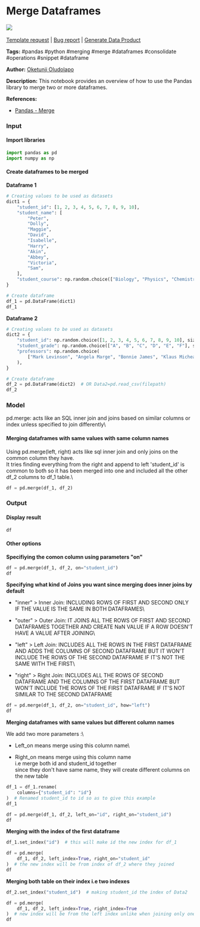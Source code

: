 # Merge Dataframes

[![](https://naasai-public.s3.eu-west-3.amazonaws.com/Open\_in\_Naas\_Lab.svg)](https://app.naas.ai/user-redirect/naas/downloader?url=https://raw.githubusercontent.com/jupyter-naas/awesome-notebooks/master/Pandas/Pandas\_Merge\_Dataframes.ipynb)\
\
[Template request](https://github.com/jupyter-naas/awesome-notebooks/issues/new?assignees=\&labels=\&template=template-request.md\&title=Tool+-+Action+of+the+notebook+) | [Bug report](https://github.com/jupyter-naas/awesome-notebooks/issues/new?assignees=\&labels=bug\&template=bug\_report.md\&title=Pandas+-+Merge+Dataframes:+Error+short+description) | [Generate Data Product](https://app.naas.ai/user-redirect/naas/downloader?url=https://raw.githubusercontent.com/jupyter-naas/awesome-notebooks/master/Naas/Naas\_Start\_data\_product.ipynb)

**Tags:** #pandas #python #merging #merge #dataframes #consolidate #operations #snippet #dataframe

**Author:** [Oketunji Oludolapo](https://www.linkedin.com/in/oludolapo-oketunji/)

**Description:** This notebook provides an overview of how to use the Pandas library to merge two or more dataframes.

**References:**

* [Pandas - Merge](https://pandas.pydata.org/docs/reference/api/pandas.DataFrame.merge.html)

### Input

#### Import libraries

```python
import pandas as pd
import numpy as np
```

#### Create dataframes to be merged

**Dataframe 1**

```python
# Creating values to be used as datasets
dict1 = {
    "student_id": [1, 2, 3, 4, 5, 6, 7, 8, 9, 10],
    "student_name": [
        "Peter",
        "Dolly",
        "Maggie",
        "David",
        "Isabelle",
        "Harry",
        "Akin",
        "Abbey",
        "Victoria",
        "Sam",
    ],
    "student_course": np.random.choice(["Biology", "Physics", "Chemistry"], size=10),
}
```

```python
# Create dataframe
df_1 = pd.DataFrame(dict1)
df_1
```

**Dataframe 2**

```python
# Creating values to be used as datasets
dict2 = {
    "student_id": np.random.choice([1, 2, 3, 4, 5, 6, 7, 8, 9, 10], size=100),
    "student_grade": np.random.choice(["A", "B", "C", "D", "E", "F"], size=100),
    "professors": np.random.choice(
        ["Mark Levinson", "Angela Marge", "Bonnie James", "Klaus Michealson"], size=100
    ),
}
```

```python
# Create dataframe
df_2 = pd.DataFrame(dict2)  # OR Data2=pd.read_csv(filepath)
df_2
```

### Model

pd.merge: acts like an SQL inner join and joins based on similar columns or index unless specified to join differently\


#### Merging dataframes with same values with same column names

Using pd.merge(left, right) acts like sql inner join and only joins on the common column they have.\
It tries finding everything from the right and append to left 'student\_id' is common to both so it has been merged into one and included all the other df\_2 columns to df\_1 table.\


```python
df = pd.merge(df_1, df_2)
```

### Output

#### Display result

```python
df
```

#### Other options

**Specifiying the comon column using parameters "on"**

```python
df = pd.merge(df_1, df_2, on="student_id")
df
```

**Specifying what kind of Joins you want since merging does inner joins by default**

* "inner" > Inner Join: INCLUDING ROWS OF FIRST AND SECOND ONLY IF THE VALUE IS THE SAME IN BOTH DATAFRAMES\

* "outer" > Outer Join: IT JOINS ALL THE ROWS OF FIRST AND SECOND DATAFRAMES TOGETHER AND CREATE NaN VALUE IF A ROW DOESN'T HAVE A VALUE AFTER JOINING\

* "left" > Left Join: INCLUDES ALL THE ROWS IN THE FIRST DATAFRAME AND ADDS THE COLUMNS OF SECOND DATAFRAME BUT IT WON'T INCLUDE THE ROWS OF THE SECOND DATAFRAME IF IT'S NOT THE SAME WITH THE FIRST\

* "right" > Right Join: INCLUDES ALL THE ROWS OF SECOND DATAFRAME AND THE COLUMNS OF THE FIRST DATAFRAME BUT WON'T INCLUDE THE ROWS OF THE FIRST DATAFRAME IF IT'S NOT SIMILAR TO THE SECOND DATAFRAME

```python
df = pd.merge(df_1, df_2, on="student_id", how="left")
df
```

**Merging dataframes with same values but different column names**

We add two more parameters :\


* Left\_on means merge using this column name\

* Right\_on means merge using this column name\
  i.e merge both id and student\_id together\
  since they don't have same name, they will create different columns on the new table

```python
df_1 = df_1.rename(
    columns={"student_id": "id"}
)  # Renamed student_id to id so as to give this example
df_1
```

```python
df = pd.merge(df_1, df_2, left_on="id", right_on="student_id")
df
```

**Merging with the index of the first dataframe**

```python
df_1.set_index("id")  # this will make id the new index for df_1
```

```python
df = pd.merge(
    df_1, df_2, left_index=True, right_on="student_id"
)  # the new index will be from index of df_2 where they joined
df
```

**Merging both table on their index i.e two indexes**

```python
df_2.set_index("student_id")  # making student_id the index of Data2
```

```python
df = pd.merge(
    df_1, df_2, left_index=True, right_index=True
)  # new index will be from the left index unlike when joining only one index
df
```
